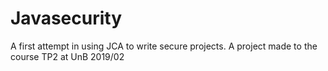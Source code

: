 # Javasecurity
A first attempt in using JCA to write secure projects. A project made to the course TP2 at UnB 2019/02
